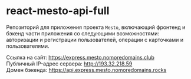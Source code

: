 # react-mesto-api-full
Репозиторий для приложения проекта `Mesto`, включающий фронтенд и бэкенд части приложения со следующими возможностями: авторизации и регистрации пользователей, операции с карточками и пользователями.  
  
Ссылка на сайт: https://express.mesto.nomoredomains.club  
Публичный IP-адрес сервера: http://193.32.218.59  
Домен бэкенда: https://api.express.mesto.nomoredomains.rocks  
